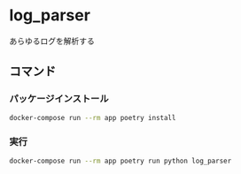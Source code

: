# log_parser

あらゆるログを解析する

## コマンド

### パッケージインストール

```sh
docker-compose run --rm app poetry install
```

### 実行

```sh
docker-compose run --rm app poetry run python log_parser
```
